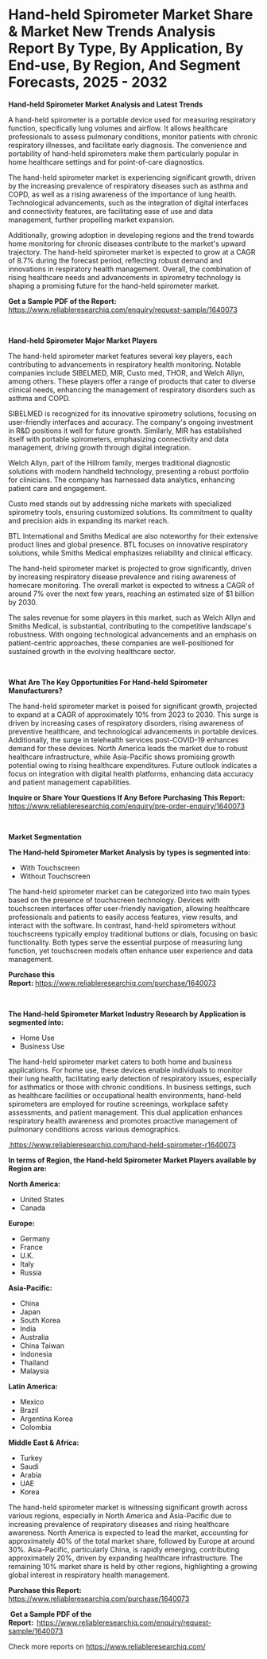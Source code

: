 <p><h1>Hand-held Spirometer Market Share & Market New Trends Analysis Report By Type, By Application, By End-use, By Region, And Segment Forecasts, 2025 - 2032</h1></p><p><strong>Hand-held Spirometer Market Analysis and Latest Trends</strong></p>
<p><p>A hand-held spirometer is a portable device used for measuring respiratory function, specifically lung volumes and airflow. It allows healthcare professionals to assess pulmonary conditions, monitor patients with chronic respiratory illnesses, and facilitate early diagnosis. The convenience and portability of hand-held spirometers make them particularly popular in home healthcare settings and for point-of-care diagnostics.</p><p>The hand-held spirometer market is experiencing significant growth, driven by the increasing prevalence of respiratory diseases such as asthma and COPD, as well as a rising awareness of the importance of lung health. Technological advancements, such as the integration of digital interfaces and connectivity features, are facilitating ease of use and data management, further propelling market expansion. </p><p>Additionally, growing adoption in developing regions and the trend towards home monitoring for chronic diseases contribute to the market's upward trajectory. The hand-held spirometer market is expected to grow at a CAGR of 8.7% during the forecast period, reflecting robust demand and innovations in respiratory health management. Overall, the combination of rising healthcare needs and advancements in spirometry technology is shaping a promising future for the hand-held spirometer market.</p></p>
<p><strong>Get a Sample PDF of the Report:&nbsp;</strong> <a href="https://www.reliableresearchiq.com/enquiry/request-sample/1640073?utm_campaign=2268&utm_medium=2&utm_source=Github&utm_content=ia&utm_term=11042025&utm_id=hand-held-spirometer">https://www.reliableresearchiq.com/enquiry/request-sample/1640073</a></p>
<p>&nbsp;</p>
<p><strong>Hand-held Spirometer Major Market Players</strong></p>
<p><p>The hand-held spirometer market features several key players, each contributing to advancements in respiratory health monitoring. Notable companies include SIBELMED, MIR, Custo med, THOR, and Welch Allyn, among others. These players offer a range of products that cater to diverse clinical needs, enhancing the management of respiratory disorders such as asthma and COPD.</p><p>SIBELMED is recognized for its innovative spirometry solutions, focusing on user-friendly interfaces and accuracy. The company's ongoing investment in R&D positions it well for future growth. Similarly, MIR has established itself with portable spirometers, emphasizing connectivity and data management, driving growth through digital integration.</p><p>Welch Allyn, part of the Hillrom family, merges traditional diagnostic solutions with modern handheld technology, presenting a robust portfolio for clinicians. The company has harnessed data analytics, enhancing patient care and engagement. </p><p>Custo med stands out by addressing niche markets with specialized spirometry tools, ensuring customized solutions. Its commitment to quality and precision aids in expanding its market reach.</p><p>BTL International and Smiths Medical are also noteworthy for their extensive product lines and global presence. BTL focuses on innovative respiratory solutions, while Smiths Medical emphasizes reliability and clinical efficacy.</p><p>The hand-held spirometer market is projected to grow significantly, driven by increasing respiratory disease prevalence and rising awareness of homecare monitoring. The overall market is expected to witness a CAGR of around 7% over the next few years, reaching an estimated size of $1 billion by 2030.</p><p>The sales revenue for some players in this market, such as Welch Allyn and Smiths Medical, is substantial, contributing to the competitive landscape's robustness. With ongoing technological advancements and an emphasis on patient-centric approaches, these companies are well-positioned for sustained growth in the evolving healthcare sector.</p></p>
<p>&nbsp;</p>
<p><strong>What Are The Key Opportunities For Hand-held Spirometer Manufacturers?</strong></p>
<p><p>The hand-held spirometer market is poised for significant growth, projected to expand at a CAGR of approximately 10% from 2023 to 2030. This surge is driven by increasing cases of respiratory disorders, rising awareness of preventive healthcare, and technological advancements in portable devices. Additionally, the surge in telehealth services post-COVID-19 enhances demand for these devices. North America leads the market due to robust healthcare infrastructure, while Asia-Pacific shows promising growth potential owing to rising healthcare expenditures. Future outlook indicates a focus on integration with digital health platforms, enhancing data accuracy and patient management capabilities.</p></p>
<p><strong>Inquire or Share Your Questions If Any Before Purchasing This Report:</strong> <a href="https://www.reliableresearchiq.com/enquiry/pre-order-enquiry/1640073?utm_campaign=2268&utm_medium=2&utm_source=Github&utm_content=ia&utm_term=11042025&utm_id=hand-held-spirometer">https://www.reliableresearchiq.com/enquiry/pre-order-enquiry/1640073</a></p>
<p>&nbsp;</p>
<p><strong>Market Segmentation</strong></p>
<p><strong>The Hand-held Spirometer Market Analysis by types is segmented into:</strong></p>
<p><ul><li>With Touchscreen</li><li>Without Touchscreen</li></ul></p>
<p><p>The hand-held spirometer market can be categorized into two main types based on the presence of touchscreen technology. Devices with touchscreen interfaces offer user-friendly navigation, allowing healthcare professionals and patients to easily access features, view results, and interact with the software. In contrast, hand-held spirometers without touchscreens typically employ traditional buttons or dials, focusing on basic functionality. Both types serve the essential purpose of measuring lung function, yet touchscreen models often enhance user experience and data management.</p></p>
<p><strong>Purchase this Report:&nbsp;</strong><a href="https://www.reliableresearchiq.com/purchase/1640073?utm_campaign=2268&utm_medium=2&utm_source=Github&utm_content=ia&utm_term=11042025&utm_id=hand-held-spirometer">https://www.reliableresearchiq.com/purchase/1640073</a></p>
<p>&nbsp;</p>
<p><strong>The Hand-held Spirometer Market Industry Research by Application is segmented into:</strong></p>
<p><ul><li>Home Use</li><li>Business Use</li></ul></p>
<p><p>The hand-held spirometer market caters to both home and business applications. For home use, these devices enable individuals to monitor their lung health, facilitating early detection of respiratory issues, especially for asthmatics or those with chronic conditions. In business settings, such as healthcare facilities or occupational health environments, hand-held spirometers are employed for routine screenings, workplace safety assessments, and patient management. This dual application enhances respiratory health awareness and promotes proactive management of pulmonary conditions across various demographics.</p></p>
<p><a href="https://www.reliableresearchiq.com/hand-held-spirometer-r1640073?utm_campaign=2268&utm_medium=2&utm_source=Github&utm_content=ia&utm_term=11042025&utm_id=hand-held-spirometer">&nbsp;https://www.reliableresearchiq.com/hand-held-spirometer-r1640073</a></p>
<p><strong>In terms of Region, the Hand-held Spirometer Market Players available by Region are:</strong></p>
<p>
    <p> <strong> North America: </strong>
        <ul>
            <li>United States</li>
            <li>Canada</li>
        </ul>
        </p> 
    <p> <strong> Europe: </strong>
        <ul>
            <li>Germany</li>
            <li>France</li>
            <li>U.K.</li>
            <li>Italy</li>
            <li>Russia</li>
        </ul>
        </p> 
    <p> <strong> Asia-Pacific: </strong>
        <ul>
            <li>China</li>
            <li>Japan</li>
            <li>South Korea</li>
            <li>India</li>
            <li>Australia</li>
            <li>China Taiwan</li>
            <li>Indonesia</li>
            <li>Thailand</li>
            <li>Malaysia</li>
        </ul>
        </p> 
    <p> <strong> Latin America: </strong>
        <ul>
            <li>Mexico</li>
            <li>Brazil</li>
            <li>Argentina Korea</li>
            <li>Colombia</li>
        </ul>
        </p> 
    <p> <strong> Middle East & Africa: </strong>
        <ul>
            <li>Turkey</li>
            <li>Saudi</li>
            <li>Arabia</li>
            <li>UAE</li>
            <li>Korea</li>
        </ul>
    </p>
    </p>
<p><p>The hand-held spirometer market is witnessing significant growth across various regions, especially in North America and Asia-Pacific due to increasing prevalence of respiratory diseases and rising healthcare awareness. North America is expected to lead the market, accounting for approximately 40% of the total market share, followed by Europe at around 30%. Asia-Pacific, particularly China, is rapidly emerging, contributing approximately 20%, driven by expanding healthcare infrastructure. The remaining 10% market share is held by other regions, highlighting a growing global interest in respiratory health management.</p></p>
<p><strong>Purchase this Report: </strong><a href="https://www.reliableresearchiq.com/purchase/1640073?utm_campaign=2268&utm_medium=2&utm_source=Github&utm_content=ia&utm_term=11042025&utm_id=hand-held-spirometer">https://www.reliableresearchiq.com/purchase/1640073</a></p>
<p>&nbsp;<strong>Get a Sample PDF of the Report:&nbsp;&nbsp;</strong><a href="https://www.reliableresearchiq.com/enquiry/request-sample/1640073?utm_campaign=2268&utm_medium=2&utm_source=Github&utm_content=ia&utm_term=11042025&utm_id=hand-held-spirometer">https://www.reliableresearchiq.com/enquiry/request-sample/1640073</a></p>
<p><strong></strong></p>
<p>Check more reports on <a href="https://www.reliableresearchiq.com/?utm_campaign=2268&utm_medium=2&utm_source=Github&utm_content=ia&utm_term=11042025&utm_id=hand-held-spirometer">https://www.reliableresearchiq.com/</a></p>